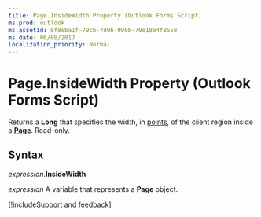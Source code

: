```yaml
---
title: Page.InsideWidth Property (Outlook Forms Script)
ms.prod: outlook
ms.assetid: 0f8eba1f-79cb-7d9b-990b-70e18e4f8558
ms.date: 06/08/2017
localization_priority: Normal
---
```



# Page.InsideWidth Property (Outlook Forms Script)

Returns a  **Long** that specifies the width, in [points](../language/glossary/vbe-glossary.md#point), of the client region inside a **[Page](Outlook.page.md)**. Read-only.


## Syntax

_expression_.**InsideWidth**

_expression_ A variable that represents a  **Page** object.

[!include[Support and feedback](~/includes/feedback-boilerplate.md)]